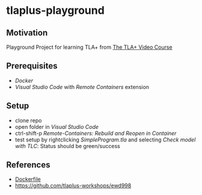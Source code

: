 # tlaplus-playground

## Motivation
Playground Project for learning TLA+ from [The TLA+ Video Course](https://lamport.azurewebsites.net/video/videos.html)

## Prerequisites

- *Docker*
- *Visual Studio Code* with *Remote Containers* extension

## Setup

- clone repo
- open folder in *Visual Studio Code*
- ctrl-shift-p *Remote-Containers: Rebuild and Reopen in Container*
- test setup by rightclicking *SimpleProgram.tla* and selecting *Check model with TLC*: Status should be green/success

## References

- [Dockerfile](https://github.com/hackenfreude/docker-tlatoolbox-1.5.2)
- https://github.com/tlaplus-workshops/ewd998